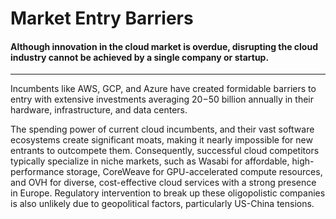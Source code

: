 # Market Entry Barriers

#### Although innovation in the cloud market is overdue, disrupting the cloud industry cannot be achieved by a single company or startup.&#x20;

***

Incumbents like AWS, GCP, and Azure have created formidable barriers to entry with extensive investments averaging $20-$50 billion annually in their hardware, infrastructure, and data centers.

The spending power of current cloud incumbents, and their vast software ecosystems create significant moats, making it nearly impossible for new entrants to outcompete them. Consequently, successful cloud competitors typically specialize in niche markets, such as Wasabi for affordable, high-performance storage, CoreWeave for GPU-accelerated compute resources, and OVH for diverse, cost-effective cloud services with a strong presence in Europe. Regulatory intervention to break up these oligopolistic companies is also unlikely due to geopolitical factors, particularly US-China tensions.
